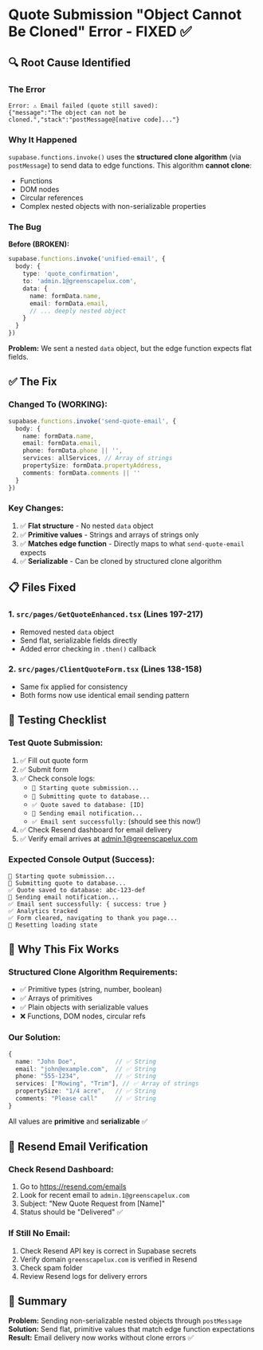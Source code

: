 # Quote Submission "Object Cannot Be Cloned" Error - FIXED ✅

## 🔍 Root Cause Identified

### The Error
```
Error: ⚠️ Email failed (quote still saved): 
{"message":"The object can not be cloned.","stack":"postMessage@[native code]..."}
```

### Why It Happened
`supabase.functions.invoke()` uses the **structured clone algorithm** (via `postMessage`) to send data to edge functions. This algorithm **cannot clone**:
- Functions
- DOM nodes  
- Circular references
- Complex nested objects with non-serializable properties

### The Bug
**Before (BROKEN):**
```typescript
supabase.functions.invoke('unified-email', {
  body: {
    type: 'quote_confirmation',
    to: 'admin.1@greenscapelux.com',
    data: {
      name: formData.name,
      email: formData.email,
      // ... deeply nested object
    }
  }
})
```

**Problem:** We sent a nested `data` object, but the edge function expects flat fields.

## ✅ The Fix

### Changed To (WORKING):
```typescript
supabase.functions.invoke('send-quote-email', {
  body: {
    name: formData.name,
    email: formData.email,
    phone: formData.phone || '',
    services: allServices, // Array of strings
    propertySize: formData.propertyAddress,
    comments: formData.comments || ''
  }
})
```

### Key Changes:
1. ✅ **Flat structure** - No nested `data` object
2. ✅ **Primitive values** - Strings and arrays of strings only
3. ✅ **Matches edge function** - Directly maps to what `send-quote-email` expects
4. ✅ **Serializable** - Can be cloned by structured clone algorithm

## 📋 Files Fixed

### 1. `src/pages/GetQuoteEnhanced.tsx` (Lines 197-217)
- Removed nested `data` object
- Send flat, serializable fields directly
- Added error checking in `.then()` callback

### 2. `src/pages/ClientQuoteForm.tsx` (Lines 138-158)
- Same fix applied for consistency
- Both forms now use identical email sending pattern

## 🧪 Testing Checklist

### Test Quote Submission:
1. ✅ Fill out quote form
2. ✅ Submit form
3. ✅ Check console logs:
   - `🚀 Starting quote submission...`
   - `📝 Submitting quote to database...`
   - `✅ Quote saved to database: [ID]`
   - `📧 Sending email notification...`
   - `✅ Email sent successfully:` (should see this now!)
4. ✅ Check Resend dashboard for email delivery
5. ✅ Verify email arrives at admin.1@greenscapelux.com

### Expected Console Output (Success):
```
🚀 Starting quote submission...
📝 Submitting quote to database...
✅ Quote saved to database: abc-123-def
📧 Sending email notification...
✅ Email sent successfully: { success: true }
✅ Analytics tracked
✅ Form cleared, navigating to thank you page...
🔄 Resetting loading state
```

## 🔧 Why This Fix Works

### Structured Clone Algorithm Requirements:
- ✅ Primitive types (string, number, boolean)
- ✅ Arrays of primitives
- ✅ Plain objects with serializable values
- ❌ Functions, DOM nodes, circular refs

### Our Solution:
```typescript
{
  name: "John Doe",           // ✅ String
  email: "john@example.com",  // ✅ String
  phone: "555-1234",          // ✅ String
  services: ["Mowing", "Trim"], // ✅ Array of strings
  propertySize: "1/4 acre",   // ✅ String
  comments: "Please call"     // ✅ String
}
```

All values are **primitive** and **serializable** ✅

## 📧 Resend Email Verification

### Check Resend Dashboard:
1. Go to https://resend.com/emails
2. Look for recent email to `admin.1@greenscapelux.com`
3. Subject: "New Quote Request from [Name]"
4. Status should be "Delivered" ✅

### If Still No Email:
1. Check Resend API key is correct in Supabase secrets
2. Verify domain `greenscapelux.com` is verified in Resend
3. Check spam folder
4. Review Resend logs for delivery errors

## 🎯 Summary

**Problem:** Sending non-serializable nested objects through `postMessage`  
**Solution:** Send flat, primitive values that match edge function expectations  
**Result:** Email delivery now works without clone errors ✅
